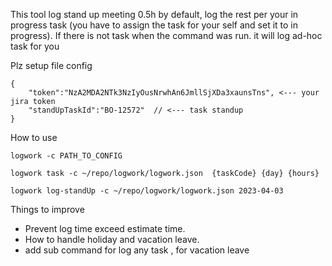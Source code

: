 This tool log stand up meeting  0.5h  by default,
log the rest per your in progress task (you have to assign the task for your self and set it to in progress). If there is not task when the command was run. it will log ad-hoc task for you

Plz setup file config
```
{
    "token":"NzA2MDA2NTk3NzIyOusNrwhAn6JmllSjXDa3xaunsTns", <--- your jira token
    "standUpTaskId":"BO-12572"  // <--- task standup
}
```

How to use 

```
logwork -c PATH_TO_CONFIG 

logwork task -c ~/repo/logwork/logwork.json  {taskCode} {day} {hours}  

logwork log-standUp -c ~/repo/logwork/logwork.json 2023-04-03

```


Things to improve 

-  Prevent log time exceed estimate time.
-  How to handle holiday and vacation leave.
-  add sub command for log any task , for vacation leave 